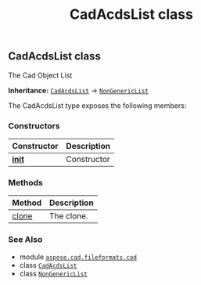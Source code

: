 ﻿---
title: CadAcdsList class
second_title: Aspose.CAD for Python via .NET API References
description: 
type: docs
weight: 10
url: /aspose.cad.fileformats.cad/cadacdslist/
is_root: false
---

## CadAcdsList class

The Cad Object List



**Inheritance:** [`CadAcdsList`](/cad/python-net/aspose.cad.fileformats.cad/cadacdslist) → 
[`NonGenericList`](/cad/python-net/aspose.cad/nongenericlist)



The CadAcdsList type exposes the following members:

### Constructors
| Constructor | Description |
| :- | :- |
| [__init__](/cad/python-net/aspose.cad.fileformats.cad/cadacdslist/__init__/#) | Constructor |


### Methods
| Method | Description |
| :- | :- |
| [clone](/cad/python-net/aspose.cad.fileformats.cad/cadacdslist/clone/#) | The clone. |



### See Also
* module [`aspose.cad.fileformats.cad`](..)
* class [`CadAcdsList`](/cad/python-net/aspose.cad.fileformats.cad/cadacdslist)
* class [`NonGenericList`](/cad/python-net/aspose.cad/nongenericlist)
